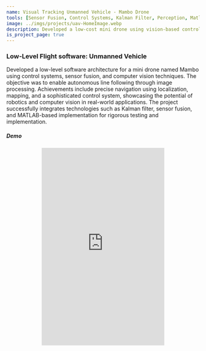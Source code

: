 ```yaml
---
name: Visual Tracking Unmanned Vehicle - Mambo Drone 
tools: [Sensor Fusion, Control Systems, Kalman Filter, Perception, Matlab]
image: ../imgs/projects/uav-HomeImage.webp
description: Developed a low-cost mini drone using vision-based control and model-based software design, with rigorous testing and MATLAB-based implementation.
is_project_page: true
---
```



### Low-Level Flight software: Unmanned Vehicle

Developed a low-level software architecture for a mini drone named Mambo using control systems, sensor fusion, and computer vision techniques. The objective was to enable autonomous line following through image processing. Achievements include precise navigation using localization, mapping, and a sophisticated control system, showcasing the potential of robotics and computer vision in real-world applications. The project successfully integrates technologies such as Kalman filter, sensor fusion, and MATLAB-based implementation for rigorous testing and implementation.


##### Demo

<div style="text-align: center;">
  <iframe width="320" height="515" src="https://youtube.com/embed/MADCy3qH31s?si=fOtMf02AwO2WgmiZ" title="YouTube video player" frameborder="0" allow="accelerometer;   clipboard-write; encrypted-media; gyroscope; picture-in-picture; web-share" allowfullscreen></iframe>
</div>
